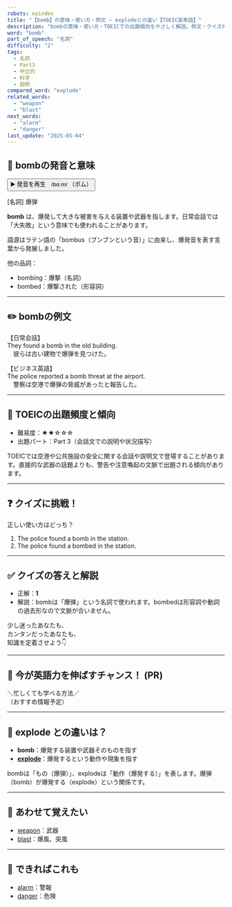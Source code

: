 ```yaml
---
robots: noindex
title: "【bomb】の意味・使い方・例文 ― explodeとの違い【TOEIC英単語】"
description: "bombの意味・使い方・TOEICでの出題傾向をやさしく解説。例文・クイズ付きでexplodeとの違いもわかりやすく学べます。"
word: "bomb"
part_of_speech: "名詞"
difficulty: "2"
tags:
  - 名詞
  - Part3
  - 中立的
  - 科学
  - 説明
compared_word: "explode"
related_words:
  - "weapon"
  - "blast"
next_words:
  - "alarm"
  - "danger"
last_update: "2025-05-04"
---
```


## 🔰 bombの発音と意味

<button class="play-audio" onclick="playTTS('bomb')">
  <span class="play-audio-main">
    ▶️ 発音を再生　/bɑːm/
  </span>
  <span class="play-audio-sub">
    （ボム）
  </span>
</button>

[名詞] 爆弾

**bomb** は、爆発して大きな被害を与える装置や武器を指します。日常会話では「大失敗」という意味でも使われることがあります。

語源はラテン語の「bombus（ブンブンという音）」に由来し、爆発音を表す言葉から発展しました。

他の品詞：  
- bombing：爆撃（名詞）
- bombed：爆撃された（形容詞）

---

## ✏️ bombの例文

【日常会話】  
They found a bomb in the old building.  
　彼らは古い建物で爆弾を見つけた。

【ビジネス英語】  
The police reported a bomb threat at the airport.  
　警察は空港で爆弾の脅威があったと報告した。

---

## 🎯 TOEICの出題頻度と傾向

- 難易度：★★☆☆☆
- 出題パート：Part 3（会話文での説明や状況描写）

TOEICでは空港や公共施設の安全に関する会話や説明文で登場することがあります。直接的な武器の話題よりも、警告や注意喚起の文脈で出題される傾向があります。

---

## ❓ クイズに挑戦！

正しい使い方はどっち？

1. The police found a bomb in the station.  
2. The police found a bombed in the station.

---

## ✅ クイズの答えと解説

- 正解：**1**
- 解説：bombは「爆弾」という名詞で使われます。bombedは形容詞や動詞の過去形なので文脈が合いません。

少し迷ったあなたも、  
カンタンだったあなたも、  
知識を定着させよう👇️

---

## 🚀 今が英語力を伸ばすチャンス！ (PR)

<div class="info-center">
＼忙しくても学べる方法／<br>  
（おすすめ情報予定）
</div>

---

## 🤔  explode との違いは？

- **bomb**：爆発する装置や武器そのものを指す
- **[explode](/word/explode/)**：爆発するという動作や現象を指す

bombは「もの（爆弾）」、explodeは「動作（爆発する）」を表します。爆弾（bomb）が爆発する（explode）という関係です。

---

## 🧩 あわせて覚えたい

- [weapon](/word/weapon/)：武器
- [blast](/word/blast/)：爆風、突風

---

## 📖 できればこれも

- [alarm](/word/alarm/)：警報
- [danger](/word/danger/)：危険

<!-- cvid: aid10_bid30 -->
